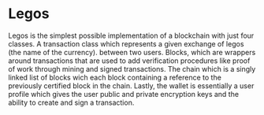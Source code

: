 # Legos
Legos is the simplest possible implementation of a blockchain with just four classes. A transaction class which represents a given exchange of legos (the name of the currency).
between two users. Blocks, which are wrappers around transactions that are used to add verification procedures like proof of work through mining and signed transactions. The chain
which is a singly linked list of blocks wich each block containing a reference to the previously certified block in the chain. Lastly, the wallet is essentially a user profile which
gives the user public and private encryption keys and the ability to create and sign a transaction.

